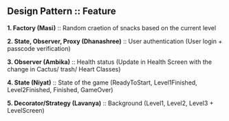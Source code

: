 ## Design Pattern :: Feature

**1. Factory (Masi)** :: Random craetion of snacks based on the current level

**2. State, Observer, Proxy (Dhanashree)** :: User authentication (User login + passcode verification)

**3. Observer (Ambika)** :: Health status (Update in Health Screen with the change in Cactus/ trash/ Heart Classes)

**4. State (Niyat)** :: State of the game (ReadyToStart, Level1Finished, Level2Finished, Finished, GameOver)

**5. Decorator/Strategy (Lavanya)** :: Background (Level1, Level2, Level3 + LevelScreen)
